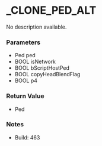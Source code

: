 # _CLONE_PED_ALT

No description available.

### Parameters
* Ped ped
* BOOL isNetwork
* BOOL bScriptHostPed
* BOOL copyHeadBlendFlag
* BOOL p4

### Return Value
* Ped

### Notes
* Build: 463


